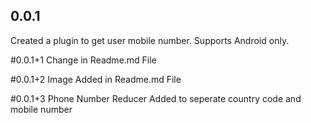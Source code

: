 ## 0.0.1

Created a plugin to get user mobile number. Supports Android only.

#0.0.1+1
Change in Readme.md File

#0.0.1+2
Image Added in Readme.md File

#0.0.1+3
Phone Number Reducer Added to seperate country code and mobile number
